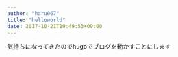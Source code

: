 ```yaml
---
author: "haru067"
title: "helloworld"
date: 2017-10-21T19:49:53+09:00
---
```


気持ちになってきたのでhugoでブログを動かすことにします
